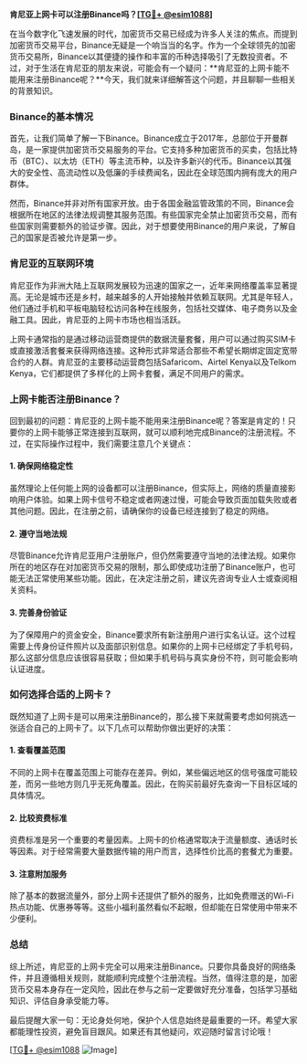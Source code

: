 **肯尼亚上网卡可以注册Binance吗？[[TG💪+ @esim1088](https://t.me/s/esim1088)]**

在当今数字化飞速发展的时代，加密货币交易已经成为许多人关注的焦点。而提到加密货币交易平台，Binance无疑是一个响当当的名字。作为一个全球领先的加密货币交易所，Binance以其便捷的操作和丰富的币种选择吸引了无数投资者。不过，对于生活在肯尼亚的朋友来说，可能会有一个疑问：**肯尼亚的上网卡能不能用来注册Binance呢？**今天，我们就来详细解答这个问题，并且聊聊一些相关的背景知识。

### Binance的基本情况

首先，让我们简单了解一下Binance。Binance成立于2017年，总部位于开曼群岛，是一家提供加密货币交易服务的平台。它支持多种加密货币的买卖，包括比特币（BTC）、以太坊（ETH）等主流币种，以及许多新兴的代币。Binance以其强大的安全性、高流动性以及低廉的手续费闻名，因此在全球范围内拥有庞大的用户群体。

然而，Binance并非对所有国家开放。由于各国金融监管政策的不同，Binance会根据所在地区的法律法规调整其服务范围。有些国家完全禁止加密货币交易，而有些国家则需要额外的验证步骤。因此，对于想要使用Binance的用户来说，了解自己的国家是否被允许是第一步。

### 肯尼亚的互联网环境

肯尼亚作为非洲大陆上互联网发展较为迅速的国家之一，近年来网络覆盖率显著提高。无论是城市还是乡村，越来越多的人开始接触并依赖互联网。尤其是年轻人，他们通过手机和平板电脑轻松访问各种在线服务，包括社交媒体、电子商务以及金融工具。因此，肯尼亚的上网卡市场也相当活跃。

上网卡通常指的是通过移动运营商提供的数据流量套餐，用户可以通过购买SIM卡或直接激活套餐来获得网络连接。这种形式非常适合那些不希望长期绑定固定宽带合约的人群。肯尼亚的主要移动运营商包括Safaricom、Airtel Kenya以及Telkom Kenya，它们都提供了多样化的上网卡套餐，满足不同用户的需求。

### 上网卡能否注册Binance？

回到最初的问题：肯尼亚的上网卡能不能用来注册Binance呢？答案是肯定的！只要你的上网卡能够正常连接到互联网，就可以顺利地完成Binance的注册流程。不过，在实际操作过程中，我们需要注意几个关键点：

#### 1. 确保网络稳定性
虽然理论上任何能上网的设备都可以注册Binance，但实际上，网络的质量直接影响用户体验。如果上网卡信号不稳定或者网速过慢，可能会导致页面加载失败或者其他问题。因此，在注册之前，请确保你的设备已经连接到了稳定的网络。

#### 2. 遵守当地法规
尽管Binance允许肯尼亚用户注册账户，但仍然需要遵守当地的法律法规。如果你所在的地区存在对加密货币交易的限制，那么即使成功注册了Binance账户，也可能无法正常使用某些功能。因此，在决定注册之前，建议先咨询专业人士或查阅相关资料。

#### 3. 完善身份验证
为了保障用户的资金安全，Binance要求所有新注册用户进行实名认证。这个过程需要上传身份证件照片以及面部识别信息。如果你的上网卡已经绑定了手机号码，那么这部分信息应该很容易获取；但如果手机号码与真实身份不符，则可能会影响认证进度。

### 如何选择合适的上网卡？

既然知道了上网卡是可以用来注册Binance的，那么接下来就需要考虑如何挑选一张适合自己的上网卡了。以下几点可以帮助你做出更好的决策：

#### 1. 查看覆盖范围
不同的上网卡在覆盖范围上可能存在差异。例如，某些偏远地区的信号强度可能较差，而另一些地方则几乎无死角覆盖。因此，在购买前最好先查询一下目标区域的具体情况。

#### 2. 比较资费标准
资费标准是另一个重要的考量因素。上网卡的价格通常取决于流量额度、通话时长等因素。对于经常需要大量数据传输的用户而言，选择性价比高的套餐尤为重要。

#### 3. 注意附加服务
除了基本的数据流量外，部分上网卡还提供了额外的服务，比如免费赠送的Wi-Fi热点功能、优惠券等等。这些小福利虽然看似不起眼，但却能在日常使用中带来不少便利。

### 总结

综上所述，肯尼亚的上网卡完全可以用来注册Binance。只要你具备良好的网络条件，并且遵循相关规则，就能顺利完成整个注册流程。当然，值得注意的是，加密货币交易本身存在一定风险，因此在参与之前一定要做好充分准备，包括学习基础知识、评估自身承受能力等。

最后提醒大家一句：无论身处何地，保护个人信息始终是最重要的一环。希望大家都能理性投资，避免盲目跟风。如果还有其他疑问，欢迎随时留言讨论哦！

[[TG💪+ @esim1088](https://t.me/s/esim1088) ![Image](https://i.postimg.cc/4NQfJmqS/Snipaste-2025-05-13-00-14-12.png)]